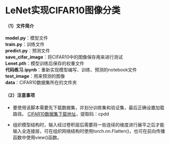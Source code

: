 # LeNet实现CIFAR10图像分类
#### （1）文件简介
**model.py**：模型文件  
**train.py**：训练文件   
**predict.py**：预测文件  
**save_cifar_image**：将CIFAR10中的图像保存用来进行测试  
**Lenet.pth**：模型训练后保存的权重文件  
**代码练习.ipynb**：重新实现模型编写、训练、预测的notebook文件  
**test_image**：用来预测的图像  
**data**：CIFAR10数据集所在的文件夹  
#### （2）注意事项
- 要使用该脚本需要先下载数据集，并划分训练集和验证集，最后正确设置加载路径。 [CIFAR10数据集下载地址](https://pan.baidu.com/s/14lbav5J6qKCi7nzjAdOs7A
)，提取码：cpdd   
 
- 组织模型结构时，输入经过卷积层后需要将一些连续的维度进行展平之后才能输入全连接层，可在组织网络结构时使用torch.nn.Flatten()，也可在前向传播函数中使用view()函数。
